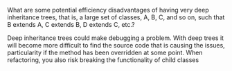 What are some potential efficiency disadvantages of having very deep inheritance trees, that is, a large set of classes, A, B, C, and so on, such that B extends A, C extends B, D extends C, etc.?

Deep inheritance trees could make debugging a problem. With deep trees it will become more difficult to find the source code that is causing the issues, particularity if the method has been overridden at some point. When refactoring, you also risk breaking the functionality of child classes